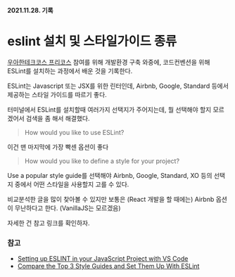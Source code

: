 **2021.11.28. 기록**

# eslint 설치 및 스타일가이드 종류

[우아한테크코스 프리코스](https://github.com/woowacourse/javascript-baseball-precourse) 참여를 위해 개발환경 구축 와중에, 코드컨벤션을 위해 ESLint를 설치하는 과정에서 배운 것을 기록한다.

ESLint는 Javascript 또는 JSX를 위한 린터인데, Airbnb, Google, Standard 등에서 제공하는 스타일 가이드를 따르기 좋다.

터미널에서 ESLint를 설치할때 여러가지 선택지가 주어지는데, 뭘 선택해야 할지 모르겠어서 검색을 좀 해서 해결했다.


> How would you like to use ESLint?

이건 맨 마지막에 가장 빡센 옵션이 좋다

> How would you like to define a style for your project?

Use a popular style guide를 선택해야 Airbnb, Google, Standard, XO 등의 선택지 중에서 어떤 스타일을 사용할지 고를 수 있다.

비교분석한 글을 많이 찾아볼 수 있지만 보통은 (React 개발을 할 때에는) Airbnb 옵션이 무난하다고 한다. (VanillaJS는 모르겠음)


자세한 건 참고 링크를 확인하자.

### 참고
* [Setting up ESLINT in your JavaScript Project with VS Code](https://dev.to/devdammak/setting-up-eslint-in-your-javascript-project-with-vs-code-2amf)
* [Compare the Top 3 Style Guides and Set Them Up With ESLint](https://betterprogramming.pub/comparing-the-top-three-style-guides-and-setting-them-up-with-eslint-98ea0d2fc5b7)
